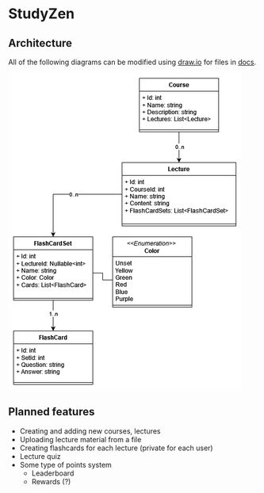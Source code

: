 # StudyZen

## Architecture
All of the following diagrams can be modified using [draw.io](https://app.diagrams.net/) for files in [docs](./docs/). 

![Class diagram](./docs/classes.drawio.png)

## Planned features
- Creating and adding new courses, lectures
- Uploading lecture material from a file
- Creating flashcards for each lecture (private for each user)
- Lecture quiz
- Some type of points system
	- Leaderboard
	- Rewards (?)